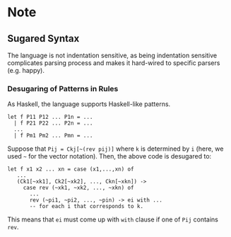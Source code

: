 Note
====

Sugared Syntax
--------------

The language is not indentation sensitive, as being indentation
sensitive complicates parsing process and makes it hard-wired to
specific parsers (e.g. happy).


<!--### Keywords

```
sig type data newtype let and in where case of rev with infix infixr infixl 
```

The following words are reserved for future.

```
import module open begin end 
```

### Special Symbols

The following characters cannot be a part of identifiers. 

```
( ) { } , _
```

### Identifiers

Every nonempty combination of letters and symbols are identifiers. Some combinations
like `!` has the special meaning. 
-->

### Desugaring of Patterns in Rules

As Haskell, the language supports Haskell-like patterns. 

```
let f P11 P12 ... P1n = ...
  | f P21 P22 ... P2n = ...
  ...
  | f Pm1 Pm2 ... Pmn = ...
```

Suppose that `Pij = Ckj[~(rev pij)]` where `k` is determined by `i` (here, we used `~` for the vector notation). Then, the above code is desugared to:

```
let f x1 x2 ... xn = case (x1,...,xn) of 
   ...
   (Ck1[~xk1], Ck2[~xk2], ..., Ckn[~xkn]) -> 
     case rev (~xk1, ~xk2, ..., ~xkn) of 
       ...
       rev (~pi1, ~pi2, ..., ~pin) -> ei with ... 
       -- for each i that corresponds to k.            
```

This means that `ei` must come up with `with` clause if one of `Pij` contains `rev`.



